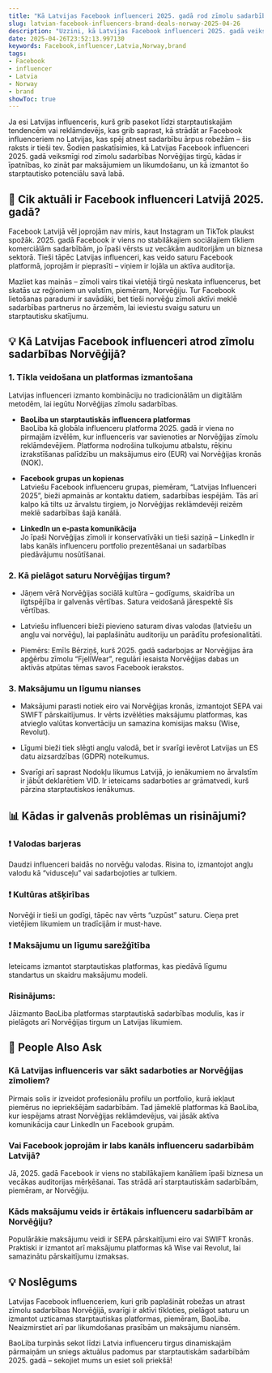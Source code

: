 ```yaml
---
title: "Kā Latvijas Facebook influenceri 2025. gadā rod zīmolu sadarbības Norvēģijā"
slug: latvian-facebook-influencers-brand-deals-norway-2025-04-26
description: "Uzzini, kā Latvijas Facebook influenceri 2025. gadā veiksmīgi atrod un slēdz zīmolu sadarbības Norvēģijas tirgū. Praktiski padomi, vietējās īpatnības un maksājumu nianses."
date: 2025-04-26T23:52:13.997130
keywords: Facebook,influencer,Latvia,Norway,brand
tags:
- Facebook
- influencer
- Latvia
- Norway
- brand
showToc: true
---
```


Ja esi Latvijas influenceris, kurš grib pasekot līdzi starptautiskajām tendencēm vai reklāmdevējs, kas grib saprast, kā strādāt ar Facebook influenceriem no Latvijas, kas spēj atnest sadarbību ārpus robežām – šis raksts ir tieši tev. Šodien paskatīsimies, kā Latvijas Facebook influenceri 2025. gadā veiksmīgi rod zīmolu sadarbības Norvēģijas tirgū, kādas ir īpatnības, ko zināt par maksājumiem un likumdošanu, un kā izmantot šo starptautisko potenciālu savā labā.

## 📢 Cik aktuāli ir Facebook influenceri Latvijā 2025. gadā?

Facebook Latvijā vēl joprojām nav miris, kaut Instagram un TikTok plaukst spožāk. 2025. gadā Facebook ir viens no stabilākajiem sociālajiem tīkliem komerciālām sadarbībām, jo īpaši vērsts uz vecākām auditorijām un biznesa sektorā. Tieši tāpēc Latvijas influenceri, kas veido saturu Facebook platformā, joprojām ir pieprasīti – viņiem ir lojāla un aktīva auditorija.

Mazliet kas mainās – zīmoli vairs tikai vietējā tirgū neskata influencerus, bet skatās uz reģioniem un valstīm, piemēram, Norvēģiju. Tur Facebook lietošanas paradumi ir savādāki, bet tieši norvēģu zīmoli aktīvi meklē sadarbības partnerus no ārzemēm, lai ieviestu svaigu saturu un starptautisku skatījumu.

## 💡 Kā Latvijas Facebook influenceri atrod zīmolu sadarbības Norvēģijā?

### 1. Tīkla veidošana un platformas izmantošana

Latvijas influenceri izmanto kombināciju no tradicionālām un digitālām metodēm, lai iegūtu Norvēģijas zīmolu sadarbības.

- **BaoLiba un starptautiskās influencera platformas**  
  BaoLiba kā globāla influenceru platforma 2025. gadā ir viena no pirmajām izvēlēm, kur influenceris var savienoties ar Norvēģijas zīmolu reklāmdevējiem. Platforma nodrošina tulkojumu atbalstu, rēķinu izrakstīšanas palīdzību un maksājumus eiro (EUR) vai Norvēģijas kronās (NOK).

- **Facebook grupas un kopienas**  
  Latviešu Facebook influenceru grupas, piemēram, “Latvijas Influenceri 2025”, bieži apmainās ar kontaktu datiem, sadarbības iespējām. Tās arī kalpo kā tilts uz ārvalstu tirgiem, jo Norvēģijas reklāmdevēji reizēm meklē sadarbības šajā kanālā.

- **LinkedIn un e-pasta komunikācija**  
  Jo īpaši Norvēģijas zīmoli ir konservatīvāki un tieši saziņā – LinkedIn ir labs kanāls influenceru portfolio prezentēšanai un sadarbības piedāvājumu nosūtīšanai.

### 2. Kā pielāgot saturu Norvēģijas tirgum?

- Jāņem vērā Norvēģijas sociālā kultūra – godīgums, skaidrība un ilgtspējība ir galvenās vērtības. Satura veidošanā jārespektē šīs vērtības.
  
- Latviešu influenceri bieži pievieno saturam divas valodas (latviešu un angļu vai norvēģu), lai paplašinātu auditoriju un parādītu profesionalitāti.

- Piemērs: Emīls Bērziņš, kurš 2025. gadā sadarbojas ar Norvēģijas āra apģērbu zīmolu “FjellWear”, regulāri iesaista Norvēģijas dabas un aktīvās atpūtas tēmas savos Facebook ierakstos.

### 3. Maksājumu un līgumu nianses

- Maksājumi parasti notiek eiro vai Norvēģijas kronās, izmantojot SEPA vai SWIFT pārskaitījumus. Ir vērts izvēlēties maksājumu platformas, kas atvieglo valūtas konvertāciju un samazina komisijas maksu (Wise, Revolut).

- Līgumi bieži tiek slēgti angļu valodā, bet ir svarīgi ievērot Latvijas un ES datu aizsardzības (GDPR) noteikumus.

- Svarīgi arī saprast Nodokļu likumus Latvijā, jo ienākumiem no ārvalstīm ir jābūt deklarētiem VID. Ir ieteicams sadarboties ar grāmatvedi, kurš pārzina starptautiskos ienākumus.

## 📊 Kādas ir galvenās problēmas un risinājumi?

### ❗ Valodas barjeras

Daudzi influenceri baidās no norvēģu valodas. Risina to, izmantojot angļu valodu kā “vidusceļu” vai sadarbojoties ar tulkiem.

### ❗ Kultūras atšķirības

Norvēģi ir tieši un godīgi, tāpēc nav vērts “uzpūst” saturu. Cieņa pret vietējiem likumiem un tradīcijām ir must-have.

### ❗ Maksājumu un līgumu sarežģītība

Ieteicams izmantot starptautiskas platformas, kas piedāvā līgumu standartus un skaidru maksājumu modeli.

### Risinājums:  
Jāizmanto BaoLiba platformas starptautiskā sadarbības modulis, kas ir pielāgots arī Norvēģijas tirgum un Latvijas likumiem.

## 📢 People Also Ask

### Kā Latvijas influenceris var sākt sadarboties ar Norvēģijas zīmoliem?

Pirmais solis ir izveidot profesionālu profilu un portfolio, kurā iekļaut piemērus no iepriekšējām sadarbībām. Tad jāmeklē platformas kā BaoLiba, kur iespējams atrast Norvēģijas reklāmdevējus, vai jāsāk aktīva komunikācija caur LinkedIn un Facebook grupām.

### Vai Facebook joprojām ir labs kanāls influenceru sadarbībām Latvijā?

Jā, 2025. gadā Facebook ir viens no stabilākajiem kanāliem īpaši biznesa un vecākas auditorijas mērķēšanai. Tas strādā arī starptautiskām sadarbībām, piemēram, ar Norvēģiju.

### Kāds maksājumu veids ir ērtākais influenceru sadarbībām ar Norvēģiju?

Populārākie maksājumu veidi ir SEPA pārskaitījumi eiro vai SWIFT kronās. Praktiski ir izmantot arī maksājumu platformas kā Wise vai Revolut, lai samazinātu pārskaitījumu izmaksas.

## 💡 Noslēgums

Latvijas Facebook influenceriem, kuri grib paplašināt robežas un atrast zīmolu sadarbības Norvēģijā, svarīgi ir aktīvi tīkloties, pielāgot saturu un izmantot uzticamas starptautiskas platformas, piemēram, BaoLiba. Neaizmirstiet arī par likumdošanas prasībām un maksājumu niansēm.

BaoLiba turpinās sekot līdzi Latvia influenceru tirgus dinamiskajām pārmaiņām un sniegs aktuālus padomus par starptautiskām sadarbībām 2025. gadā – sekojiet mums un esiet soli priekšā!